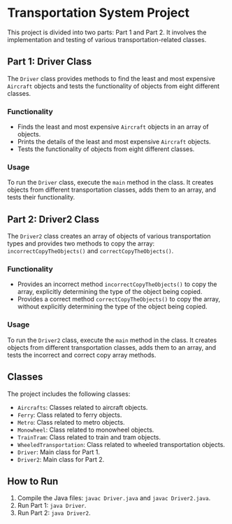 # Transportation System Project

This project is divided into two parts: Part 1 and Part 2. It involves the implementation and testing of various transportation-related classes.

## Part 1: Driver Class

The `Driver` class provides methods to find the least and most expensive `Aircraft` objects and tests the functionality of objects from eight different classes.

### Functionality

- Finds the least and most expensive `Aircraft` objects in an array of objects.
- Prints the details of the least and most expensive `Aircraft` objects.
- Tests the functionality of objects from eight different classes.

### Usage

To run the `Driver` class, execute the `main` method in the class. It creates objects from different transportation classes, adds them to an array, and tests their functionality.

## Part 2: Driver2 Class

The `Driver2` class creates an array of objects of various transportation types and provides two methods to copy the array: `incorrectCopyTheObjects()` and `correctCopyTheObjects()`.

### Functionality

- Provides an incorrect method `incorrectCopyTheObjects()` to copy the array, explicitly determining the type of the object being copied.
- Provides a correct method `correctCopyTheObjects()` to copy the array, without explicitly determining the type of the object being copied.

### Usage

To run the `Driver2` class, execute the `main` method in the class. It creates objects from different transportation classes, adds them to an array, and tests the incorrect and correct copy array methods.

## Classes

The project includes the following classes:

- `Aircrafts`: Classes related to aircraft objects.
- `Ferry`: Class related to ferry objects.
- `Metro`: Class related to metro objects.
- `Monowheel`: Class related to monowheel objects.
- `TrainTram`: Class related to train and tram objects.
- `WheeledTransportation`: Class related to wheeled transportation objects.
- `Driver`: Main class for Part 1.
- `Driver2`: Main class for Part 2.

## How to Run

1. Compile the Java files: `javac Driver.java` and `javac Driver2.java`.
2. Run Part 1: `java Driver`.
3. Run Part 2: `java Driver2`.

